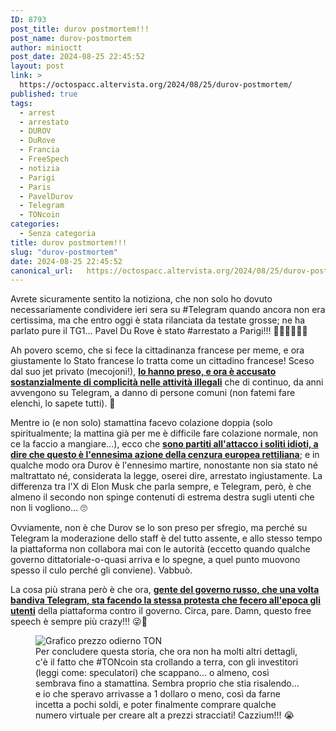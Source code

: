 ```yaml
---
ID: 8793
post_title: durov postmortem!!!
post_name: durov-postmortem
author: minioctt
post_date: 2024-08-25 22:45:52
layout: post
link: >
  https://octospacc.altervista.org/2024/08/25/durov-postmortem/
published: true
tags:
  - arrest
  - arrestato
  - DUROV
  - DuRove
  - Francia
  - FreeSpech
  - notizia
  - Parigi
  - Paris
  - PavelDurov
  - Telegram
  - TONcoin
categories:
  - Senza categoria
title: durov postmortem!!!
slug: "durov-postmortem"
date: 2024-08-25 22:45:52
canonical_url:   https://octospacc.altervista.org/2024/08/25/durov-postmortem/
---
```

<!-- wp:paragraph -->
<p markdown="1">Avrete sicuramente sentito la notiziona, che non solo ho dovuto necessariamente condividere ieri sera su #Telegram quando ancora non era certissima, ma che entro oggi è stata rilanciata da testate grosse; ne ha parlato pure il TG1... Pavel Du Rove è stato #arrestato a Parigi!!! 🍾🍻🥂🧨🎉🎊</p>
<!-- /wp:paragraph -->

<!-- wp:paragraph -->
<p markdown="1">Ah povero scemo, che si fece la cittadinanza francese per meme, e ora giustamente lo Stato francese lo tratta come un cittadino francese! Sceso dal suo jet privato (mecojoni!), <a href="https://www.ilpost.it/2024/08/25/pavel-durov-fondatore-telegram-arrestato-francia/"><strong>lo hanno preso, e ora è accusato sostanzialmente di complicità nelle attività illegali</strong></a> che di continuo, da anni avvengono su Telegram, a danno di persone comuni (non fatemi fare elenchi, lo sapete tutti). 🥰</p>
<!-- /wp:paragraph -->

<!-- wp:paragraph -->
<p markdown="1">Mentre io (e non solo) stamattina facevo colazione doppia (solo spiritualmente; la mattina già per me è difficile fare colazione normale, non ce la faccio a mangiare...), ecco che <a href="https://www.ansa.it/sito/notizie/mondo/europa/2024/08/24/fondatore-di-telegram-durov-fermato-in-francia_c2b3cd11-4fd7-46b3-972d-b1d9f8f3e487.html"><strong>sono partiti all'attacco i soliti idioti, a dire che questo è l'ennesima azione della cenzura europea rettiliana</strong></a>; e in qualche modo ora Durov è l'ennesimo martire, nonostante non sia stato né maltrattato né, considerata la legge, oserei dire, arrestato ingiustamente. La differenza tra l'X di Elon Musk che parla sempre, e Telegram, però, è che almeno il secondo non spinge contenuti di estrema destra sugli utenti che non li vogliono... 🙄</p>
<!-- /wp:paragraph -->

<!-- wp:paragraph -->
<p markdown="1">Ovviamente, non è che Durov se lo son preso per sfregio, ma perché su Telegram la moderazione dello staff è del tutto assente, e allo stesso tempo la piattaforma non collabora mai con le autorità (eccetto quando qualche governo dittatoriale-o-quasi arriva e lo spegne, a quel punto muovono spesso il culo perché gli conviene). Vabbuò.</p>
<!-- /wp:paragraph -->

<!-- wp:paragraph -->
<p markdown="1">La cosa più strana però è che ora, <a href="https://www.rainews.it/articoli/2024/08/pavel-durov-russia-zakharova-medvedev-ucraina-censura-2a7826de-f230-4489-a204-b4c102742691.html"><strong>gente del governo russo, che una volta bandiva Telegram, sta facendo la stessa protesta che fecero all'epoca gli utenti</strong></a> della piattaforma contro il governo. Circa, pare. Damn, questo free speech è sempre più crazy!!! 😜🤪</p>
<!-- /wp:paragraph -->

<!-- wp:paragraph -->
<p markdown="1"></p>
<!-- /wp:paragraph -->

<!-- wp:image {"id":8796,"sizeSlug":"large","linkDestination":"none"} -->
<figure class="wp-block-image size-large"><img src="https://octospacc.github.io/microblog-mirror/assets/uploads/2024/08/screenshot_2024-08-25-22-40-05-535_org6048334080513846688-960x1242.jpg" alt="Grafico prezzo odierno TON" class="wp-image-8796"/><figcaption class="wp-element-caption">Per concludere questa storia, che ora non ha molti altri dettagli, c'è il fatto che #TONcoin sta crollando a terra, con gli investitori (leggi come: speculatori) che scappano... o almeno, così sembrava fino a stamattina. Sembra proprio che stia risalendo... e io che speravo arrivasse a 1 dollaro o meno, così da farne incetta a pochi soldi, e poter finalmente comprare qualche numero virtuale per creare alt a prezzi stracciati! Cazzium!!! 😭</figcaption></figure>
<!-- /wp:image -->